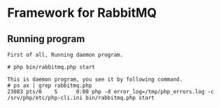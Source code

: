 Framework for RabbitMQ
=====

Running program
-----

	First of all, Running daemon program.
	
	# php bin/rabbitmq.php start
	
	This is daemon program, you see it by following command.
	# ps ax | grep rabbitmq.php
	23083 pts/0    S      0:00 php -d error_log=/tmp/php_errors.log -c /srv/php/etc/php-cli.ini bin/rabbitmq.php start
	

